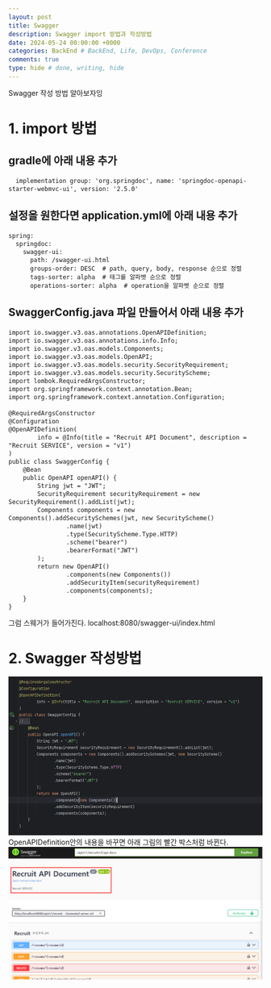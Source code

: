 ```yaml
---
layout: post
title: Swagger
description: Swagger import 방법과 작성방법
date: 2024-05-24 00:00:00 +0000
categories: BackEnd # BackEnd, Life, DevOps, Conference
comments: true
type: hide # done, writing, hide
---
```


Swagger 작성 방법 알아보자잉

# 1. import 방법

## gradle에 아래 내용 추가

```//swagger
  implementation group: 'org.springdoc', name: 'springdoc-openapi-starter-webmvc-ui', version: '2.5.0'
```

## 설정을 원한다면 application.yml에 아래 내용 추가

```
spring:
  springdoc:
    swagger-ui:
      path: /swagger-ui.html
      groups-order: DESC  # path, query, body, response 순으로 정렬
      tags-sorter: alpha  # 태그를 알파벳 순으로 정렬
      operations-sorter: alpha  # operation을 알파벳 순으로 정렬
```

## SwaggerConfig.java 파일 만들어서 아래 내용 추가

```
import io.swagger.v3.oas.annotations.OpenAPIDefinition;
import io.swagger.v3.oas.annotations.info.Info;
import io.swagger.v3.oas.models.Components;
import io.swagger.v3.oas.models.OpenAPI;
import io.swagger.v3.oas.models.security.SecurityRequirement;
import io.swagger.v3.oas.models.security.SecurityScheme;
import lombok.RequiredArgsConstructor;
import org.springframework.context.annotation.Bean;
import org.springframework.context.annotation.Configuration;

@RequiredArgsConstructor
@Configuration
@OpenAPIDefinition(
        info = @Info(title = "Recruit API Document", description = "Recruit SERVICE", version = "v1")
)
public class SwaggerConfig {
    @Bean
    public OpenAPI openAPI() {
        String jwt = "JWT";
        SecurityRequirement securityRequirement = new SecurityRequirement().addList(jwt);
        Components components = new Components().addSecuritySchemes(jwt, new SecurityScheme()
                .name(jwt)
                .type(SecurityScheme.Type.HTTP)
                .scheme("bearer")
                .bearerFormat("JWT")
        );
        return new OpenAPI()
                .components(new Components())
                .addSecurityItem(securityRequirement)
                .components(components);
    }
}
```

그럼 스웨거가 들어가진다. localhost:8080/swagger-ui/index.html

# 2. Swagger 작성방법

![Alt text](/image/swagger1.png)
OpenAPIDefinition안의 내용을 바꾸면 아래 그림의 빨간 박스처럼 바뀐다.
![Alt text](/image/swagger2.png)
